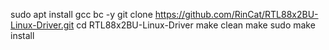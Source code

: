 sudo apt install gcc bc -y
git clone https://github.com/RinCat/RTL88x2BU-Linux-Driver.git
cd RTL88x2BU-Linux-Driver
make clean
make
sudo make install
